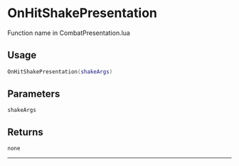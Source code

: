 # OnHitShakePresentation
Function name in CombatPresentation.lua
## Usage
```lua
OnHitShakePresentation(shakeArgs)
```
## Parameters
`shakeArgs`
## Returns
`none`

---